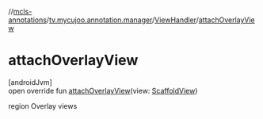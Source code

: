 //[mcls-annotations](../../../index.md)/[tv.mycujoo.annotation.manager](../index.md)/[ViewHandler](index.md)/[attachOverlayView](attach-overlay-view.md)

# attachOverlayView

[androidJvm]\
open override fun [attachOverlayView](attach-overlay-view.md)(view: [ScaffoldView](../../tv.mycujoo.annotation.widget/-scaffold-view/index.md))

region Overlay views
